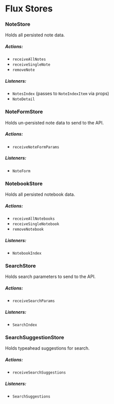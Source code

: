 # Flux Stores

### NoteStore

Holds all persisted note data.

##### Actions:
- `receiveAllNotes`
- `receiveSingleNote`
- `removeNote`

##### Listeners:
- `NotesIndex` (passes to `NoteIndexItem` via props)
- `NoteDetail`

### NoteFormStore

Holds un-persisted note data to send to the API.

##### Actions:
- `receiveNoteFormParams`

##### Listeners:
- `NoteForm`

### NotebookStore

Holds all persisted notebook data.

##### Actions:
- `receiveAllNotebooks`
- `receiveSingleNotebook`
- `removeNotebook`

##### Listeners:
- `NotebookIndex`

<!-- ### NotebookFormStore

Holds un-persisted notebook data to send to the API.

##### Actions:
- `receiveNotebookFormParams`

##### Listeners:
- `NotebookForm` -->

### SearchStore

Holds search parameters to send to the API.

##### Actions:
- `receiveSearchParams`

##### Listeners:
- `SearchIndex`

### SearchSuggestionStore

Holds typeahead suggestions for search.

##### Actions:
- `receiveSearchSuggestions`

##### Listeners:
- `SearchSuggestions`
